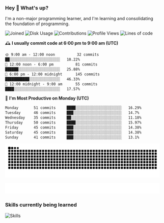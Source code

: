 ### Hey :wave: What's up?

I'm a non-major programming learner, and I'm learning and consolidating the foundation of programming.

<!--START_SECTION:waka-->
![Joined](http://img.shields.io/badge/Joined-7%20years%20ago-6D67E4?style=flat&labelColor=453C67)
![Disk Usage](http://img.shields.io/badge/Github%27s%20Storage-605.4%20MB-FD841F?style=flat&labelColor=E14D2A)
![Contributions](http://img.shields.io/badge/Contributions%20in%202024-33-7DCE13?style=flat&labelColor=2B7A0B)
![Profile Views](http://img.shields.io/badge/Profile%20Views-0-3AB4F2?style=flat&labelColor=0078AA)
![Lines of code](https://img.shields.io/badge/Lines%20of%20code-2%20Million%20Lines%20of%20code-FF8B8B?style=flat&labelColor=EB4747)

🕰️ **I usually commit code at 6:00 pm to 9:00 am (UTC)** 

```text
🌞 9:00 am - 12:00 noon          32 commits     ██░░░░░░░░░░░░░░░░░░░░░░░   10.22% 
🌆 12:00 noon - 6:00 pm          81 commits     ██████░░░░░░░░░░░░░░░░░░░   25.88% 
🌃 6:00 pm - 12:00 midnight      145 commits    ███████████░░░░░░░░░░░░░░   46.33% 
🌙 12:00 midnight - 9:00 am      55 commits     ████░░░░░░░░░░░░░░░░░░░░░   17.57%
```
📅 **I'm Most Productive on Monday (UTC)** 

```text
Monday       51 commits     ████░░░░░░░░░░░░░░░░░░░░░   16.29% 
Tuesday      46 commits     ███░░░░░░░░░░░░░░░░░░░░░░   14.7% 
Wednesday    35 commits     ██░░░░░░░░░░░░░░░░░░░░░░░   11.18% 
Thursday     50 commits     ████░░░░░░░░░░░░░░░░░░░░░   15.97% 
Friday       45 commits     ███░░░░░░░░░░░░░░░░░░░░░░   14.38% 
Saturday     45 commits     ███░░░░░░░░░░░░░░░░░░░░░░   14.38% 
Sunday       41 commits     ███░░░░░░░░░░░░░░░░░░░░░░   13.1%
```

<!--END_SECTION:waka-->

![Snake animation](https://raw.githubusercontent.com/dirname/dirname/output/snake.svg)

![metrics](github-metrics.svg)

### Skills currently being learned

![Skills](https://skillicons.dev/icons?i=linux,rust,go,solidity,typescript,bash,git,postgres,mysql,redis,mongo,docker,kubernetes,grafana,prometheus)
